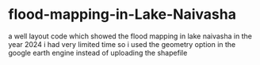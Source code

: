 # flood-mapping-in-Lake-Naivasha
a well layout code which showed the flood mapping in lake naivasha in the year 2024
i had very limited time so i used the geometry option in the google earth engine instead of uploading the shapefile
